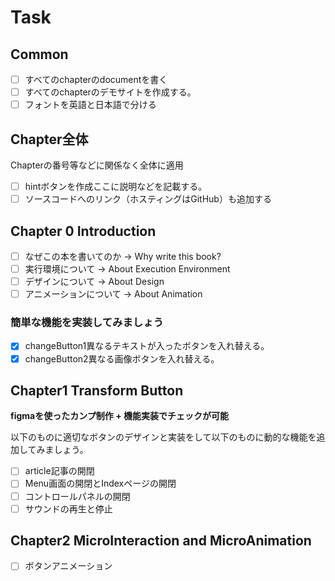 # Task
## Common

- [ ] すべてのchapterのdocumentを書く
- [ ] すべてのchapterのデモサイトを作成する。
- [ ] フォントを英語と日本語で分ける

## Chapter全体

Chapterの番号等などに関係なく全体に適用

- [ ]  hintボタンを作成ここに説明などを記載する。
- [ ]  ソースコードへのリンク（ホスティングはGitHub）も追加する

## Chapter 0 Introduction
- [ ]  なぜこの本を書いてのか -> Why write this book?
- [ ]  実行環境について -> About Execution Environment
- [ ]  デザインについて -> About Design
- [ ]  アニメーションについて -> About Animation

### 簡単な機能を実装してみましょう
- [x] changeButton1異なるテキストが入ったボタンを入れ替える。
- [x] changeButton2異なる画像ボタンを入れ替える。
## Chapter1 Transform Button

**figmaを使ったカンプ制作 + 機能実装でチェックが可能**

以下のものに適切なボタンのデザインと実装をして以下のものに動的な機能を追加してみましょう。

- [ ]  article記事の開閉
- [ ]  Menu画面の開閉とIndexページの開閉
- [ ]  コントロールパネルの開閉
- [ ]  サウンドの再生と停止

## Chapter2 MicroInteraction and MicroAnimation

- [ ] ボタンアニメーション